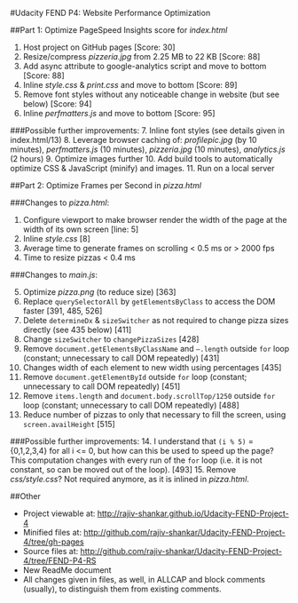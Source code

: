 #Udacity FEND P4: Website Performance Optimization

##Part 1: Optimize PageSpeed Insights score for *index.html*

1.	Host project on GitHub pages [Score: 30]
2.	Resize/compress *pizzeria.jpg* from 2.25 MB to 22 KB [Score: 88]
3.	Add async attribute to google-analytics script and move to bottom [Score: 88]
4.	Inline *style.css* & *print.css* and move to bottom [Score: 89]
5.	Remove font styles without any noticeable change in website (but see below) [Score: 94]
6.	Inline *perfmatters.js* and move to bottom [Score: 95]

###Possible further improvements:
7.	Inline font styles (see details given in index.html/13)
8.	Leverage browser caching of: *profilepic.jpg* (by 10 minutes), *perfmatters.js* (10 minutes), *pizzeria.jpg* (10 minutes), *analytics.js* (2 hours)
9.	Optimize images further
10.	Add build tools to automatically optimize CSS & JavaScript (minify) and images.
11.	Run on a local server

##Part 2: Optimize Frames per Second in *pizza.html*

###Changes to *pizza.html*:

1.	Configure viewport to make browser render the width of the page at the width of its own screen  [line: 5]
2.	Inline *style.css*  [8]
3.	Average time to generate frames on scrolling < 0.5 ms or > 2000 fps
4.	Time to resize pizzas < 0.4 ms

###Changes to *main.js*:

5.	Optimize *pizza.png* (to reduce size)  [363]
6.	Replace `querySelectorAll` by `getElementsByClass` to access the DOM faster  [391, 485, 526]
7.	Delete `determineDx` & `sizeSwitcher` as not required to change pizza sizes directly (see 435 below)  [411]
8.	Change `sizeSwitcher` to `changePizzaSizes`  [428]
9.	Remove `document.getElementsByClassName` and `–.length` outside `for` loop (constant; unnecessary to call DOM repeatedly)  [431]
10.	Changes width of each element to new width using percentages  [435]
11.	Remove `document.getElementById` outside `for` loop (constant; unnecessary to call DOM repeatedly)  [451]
12.	Remove `items.length` and `document.body.scrollTop/1250` outside `for` loop (constant; unnecessary to call DOM repeatedly)  [488]
13.	Reduce number of pizzas to only that necessary to fill the screen, using `screen.availHeight`  [515]

###Possible further improvements:
14.	I understand that `(i % 5)` = {0,1,2,3,4} for all i <= 0, but how can this be used to speed up the page?  This computation changes with every run of the `for` loop (i.e. it is not constant, so can be moved out of the loop).  [493]
15.	Remove *css/style.css*?  Not required anymore, as it is inlined in *pizza.html*.

##Other

*	Project viewable at:  http://rajiv-shankar.github.io/Udacity-FEND-Project-4
*	Minified files at:  http://github.com/rajiv-shankar/Udacity-FEND-Project-4/tree/gh-pages
*	Source files at:  http://github.com/rajiv-shankar/Udacity-FEND-Project-4/tree/FEND-P4-RS
*	New ReadMe document
*	All changes given in files, as well, in ALLCAP and block comments (usually), to distinguish them from existing comments.


